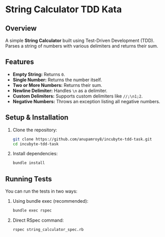 # String Calculator TDD Kata

## Overview
A simple **String Calculator** built using Test-Driven Development (TDD). Parses a string of numbers with various delimiters and returns their sum.

## Features
- **Empty String:** Returns `0`.
- **Single Number:** Returns the number itself.
- **Two or More Numbers:** Returns their sum.
- **Newline Delimiter:** Handles `\n` as a delimiter.
- **Custom Delimiters:** Supports custom delimiters like `//;\n1;2`.
- **Negative Numbers:** Throws an exception listing all negative numbers.

## Setup & Installation

1. Clone the repository:
   ```bash
   git clone https://github.com/anupamroy8/incubyte-tdd-task.git
   cd incubyte-tdd-task
   ```

2. Install dependencies:
   ```bash
   bundle install
   ```

## Running Tests

You can run the tests in two ways:

1. Using bundle exec (recommended):
   ```bash
   bundle exec rspec
   ```

2. Direct RSpec command:
   ```bash
   rspec string_calculator_spec.rb
   ```
